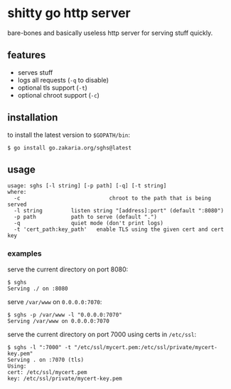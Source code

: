 # shitty go http server

bare-bones and basically useless http server for serving stuff quickly.

## features

- serves stuff
- logs all requests (`-q` to disable)
- optional tls support (`-t`)
- optional chroot support (`-c`)

## installation

to install the latest version to `$GOPATH/bin`:

	$ go install go.zakaria.org/sghs@latest

## usage

	usage: sghs [-l string] [-p path] [-q] [-t string]
	where:
	  -c                            chroot to the path that is being served
	  -l string			listen string "[address]:port" (default ":8080")
	  -p path			path to serve (default ".")
	  -q				quiet mode (don't print logs)
	  -t 'cert_path:key_path'	enable TLS using the given cert and cert key

### examples

serve the current directory on port 8080:

	$ sghs
	Serving ./ on :8080

serve `/var/www` on `0.0.0.0:7070`:

	$ sghs -p /var/www -l "0.0.0.0:7070"
	Serving /var/www on 0.0.0.0:7070

serve the current directory on port 7000 using certs in `/etc/ssl`:

	$ sghs -l ":7000" -t "/etc/ssl/mycert.pem:/etc/ssl/private/mycert-key.pem"
	Serving . on :7070 (tls)
	Using:
	cert: /etc/ssl/mycert.pem
	key: /etc/ssl/private/mycert-key.pem
